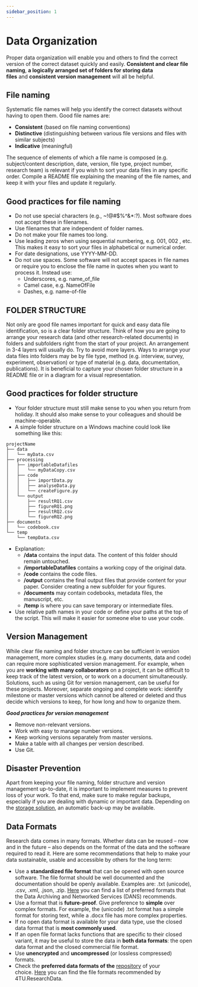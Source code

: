 ```yaml
---
sidebar_position: 1
---
```


# Data Organization

Proper data organization will enable you and others to find the correct version of the correct dataset quickly and easily. **Consistent and clear file naming**, **a logically arranged set of folders for storing data files** and **consistent version management** will all be helpful.

## File naming

Systematic file names will help you identify the correct datasets without having to open them. Good file names are:

- **Consistent** (based on file naming conventions)
- **Distinctive** (distinguishing between various file versions and files with similar subjects)
- **Indicative** (meaningful)

The sequence of elements of which a file name is composed (e.g. subject/content description, date, version, file type, project number, research team) is relevant if you wish to sort your data files in any specific order. Compile a README file explaining the meaning of the file names, and keep it with your files and update it regularly.

## Good practices for file naming

- Do not use special characters (e.g., ~!@#$%^&\*:?). Most software does not accept these in filenames.
- Use filenames that are independent of folder names.
- Do not make your file names too long.
- Use leading zeros when using sequential numbering, e.g. 001, 002 , etc. This makes it easy to sort your files in alphabetical or numerical order.
- For date designations, use YYYY-MM-DD.
- Do not use spaces. Some software will not accept spaces in file names or require you to enclose the file name in quotes when you want to process it. Instead use:
  - Underscores, e.g. name_of_file
  - Camel case, e.g. NameOfFile
  - Dashes, e.g. name-of-file

## FOLDER STRUCTURE

Not only are good file names important for quick and easy data file identification, so is a clear folder structure. Think of how you are going to arrange your research data (and other research-related documents) in folders and subfolders right from the start of your project. An arrangement in 3-4 layers will usually do. Try to avoid more layers. Ways to arrange your data files into folders may be by file type, method (e.g. interview, survey, experiment, observation) or type of material (e.g. data, documentation, publications). It is beneficial to capture your chosen folder structure in a README file or in a diagram for a visual representation.

## Good practices for folder structure

- Your folder structure must still make sense to you when you return from holiday. It should also make sense to your colleagues and should be machine-operable.
- A simple folder structure on a Windows machine could look like something like this:

```
projectName
├── data
│   └── myData.csv
├── processing
│   ├── importableDatafiles
│   │   └── myDataCopy.csv
│   ├── code
│   │   ├── importData.py
│   │   ├── analyseData.py
│   │   └── createFigure.py
│   └── output
│       ├── resultRQ1.csv
│       ├── figureRQ1.png
│       ├── resultRQ2.csv
│       └── figureRQ2.png
├── documents
│   └── codebook.csv
└── temp
    └── tempData.csv
```

- Explanation:
  - **/data** contains the input data. The content of this folder should remain untouched.
  - **/importableDatafiles** contains a working copy of the original data.
  - **/code** contains the code files.
  - **/output** contains the final output files that provide content for your paper. Consider creating a new subfolder for your figures.
  - **/documents** may contain codebooks, metadata files, the manuscript, etc.
  - **/temp** is where you can save temporary or intermediate files.
- Use relative path names in your code or define your paths at the top of the script. This will make it easier for someone else to use your code.

## Version Management

While clear file naming and folder structure can be sufficient in version management, more complex studies (e.g. many documents, data and code) can require more sophisticated version management. For example, when you are **working with many collaborators** on a project, it can be difficult to keep track of the latest version, or to work on a document simultaneously. Solutions, such as using Git for version management, can be useful for these projects. Moreover, separate ongoing and complete work: identify milestone or master versions which cannot be altered or deleted and thus decide which versions to keep, for how long and how to organize them.

_**Good practices for version management**_

- Remove non-relevant versions.
- Work with easy to manage number versions.
- Keep working versions separately from master versions.
- Make a table with all changes per version described.
- Use Git.

## Disaster Prevention

Apart from keeping your file naming, folder structure and version management up-to-date, it is important to implement measures to prevent loss of your work. To that end, make sure to make regular backups, especially if you are dealing with dynamic or important data. Depending on the [storage solution](https://www.tue.nl/en/our-university/library/library-for-researchers-and-phds/research-data-management/rdm-themes/data-storage-and-sharing), an automatic back-up may be available.

## Data Formats

Research data comes in many formats. Whether data can be reused – now and in the future – also depends on the format of the data and the software required to read it. Here are some recommendations that help to make your data sustainable, usable and accessible by others for the long term:

- Use a **standardized file format** that can be opened with open source software. The file format should be well documented and the documentation should be openly available. Examples are: .txt (unicode), .csv, .xml, .json, .zip. [Here](https://dans.knaw.nl/en/file-formats/) you can find a list of preferred formats that the Data Archiving and Networked Services (DANS) recommends.
- Use a format that is **future-proof**. Give preference to **simple** over complex formats. For example, the (unicode) .txt format has a simple format for storing text, while a .docx file has more complex properties.
- If no open data format is available for your data type, use the closed data format that is **most commonly used**.
- If an open file format lacks functions that are specific to their closed variant, it may be useful to store the data in **both data formats**: the open data format and the closed commercial file format.
- Use **unencrypted** and **uncompressed** (or lossless compressed) formats.
- Check the **preferred data formats of the** [repository](https://www.tue.nl/en/our-university/library/library-for-researchers-and-phds/research-data-management/rdm-themes/data-preservation) of your choice. [Here](https://data.4tu.nl/s/documents/Preferred_File_Formats_2023.pdf) you can find the file formats recommended by 4TU.ResearchData.
